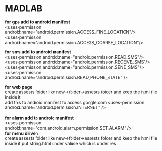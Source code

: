 # MADLAB

<b>for gps add to android manifest</b><br>
\<uses-permission android:name="android.permission.ACCESS_FINE_LOCATION"/> <br>
\<uses-permission android:name="android.permission.ACCESS_COARSE_LOCATION"/>

<b>for sms add to android manifest</b><br>
  \<uses-permission android:name="android.permission.READ_SMS"/><br>
  \<uses-permission android:name="android.permission.RECEIVE_SMS"/><br>
  \<uses-permission android:name="android.permission.SEND_SMS"/><br>
 \<uses-permission android:name="android.permission.READ_PHONE_STATE" />

  <b>for web page</b><br>
create assests folder like new->folder->assests folder and keep the html file inside it<br>
add this to android manifest to access google.com \<uses-permission android:name="android.permission.INTERNET" /><br><br>
<b>for alarm add to android manifest</b><br>
    \<uses-permission android:name="com.android.alarm.permission.SET_ALARM" /> <br>
  <b>for menu driven</b><br>
create assests folder like new->folder->assests folder and keep the html file inside it
put string.html under valuse which is under res
